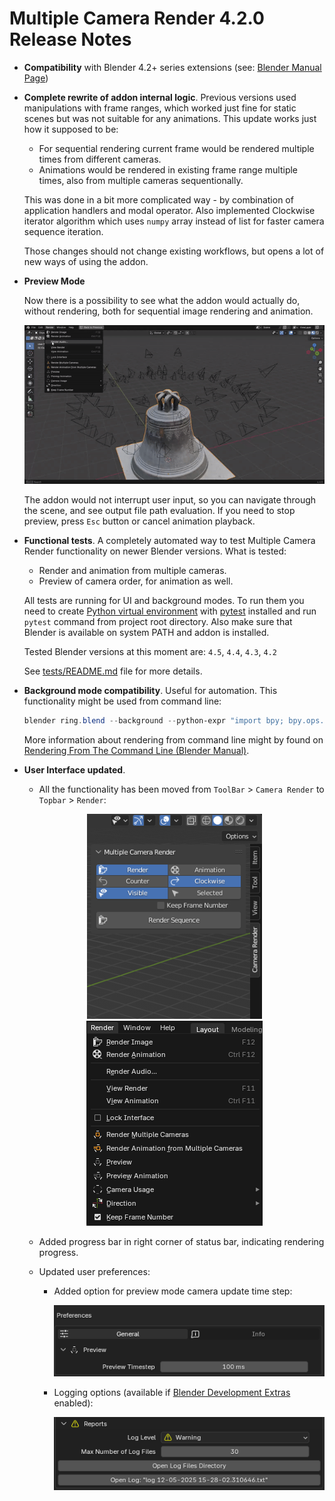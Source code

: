# Multiple Camera Render 4.2.0 Release Notes

* **Compatibility** with Blender 4.2+ series extensions (see: [Blender Manual Page](https://docs.blender.org/manual/en/latest/editors/preferences/addons.html))

* **Complete rewrite of addon internal logic**. Previous versions used manipulations with frame ranges, which worked just fine for static scenes but was not suitable for any animations. This update works just how it supposed to be:
  - For sequential rendering current frame would be rendered multiple times from different cameras.
  - Animations would be rendered in existing frame range multiple times, also from multiple cameras sequentionally.

  This was done in a bit more complicated way - by combination of application handlers and modal operator. Also implemented Clockwise iterator algorithm which uses ``numpy`` array instead of list for faster camera sequence iteration.

  Those changes should not change existing workflows, but opens a lot of new ways of using the addon.

* **Preview Mode**
  
  Now there is a possibility to see what the addon would actually do, without rendering, both for sequential image rendering and animation.

  ![Camera Order Example](https://raw.githubusercontent.com/ivan-perevala/multiple_camera_render/main/.github/images/camera_order.gif)

  The addon would not interrupt user input, so you can navigate through the scene, and see output file path evaluation. If you need to stop preview, press ``Esc`` button or cancel animation playback.

* **Functional tests**. A completely automated way to test Multiple Camera Render functionality on newer Blender versions. What is tested:
  - Render and animation from multiple cameras.
  - Preview of camera order, for animation as well.
  
  All tests are running for UI and background modes. To run them you need to create [Python virtual environment](https://docs.python.org/3/library/venv.html) with [pytest](https://docs.pytest.org/en/stable/) installed and run ``pytest`` command from project root directory. Also make sure that Blender is available on system PATH and addon is installed.

  Tested Blender versions at this moment are: `4.5`, `4.4`, `4.3`, `4.2`

  See [tests/README.md](https://github.com/ivan-perevala/multiple_camera_render/blob/main/tests/README.md) file for more details.

* **Background mode compatibility**. Useful for automation. This functionality might be used from command line: 
  ```powershell
  blender ring.blend --background --python-expr "import bpy; bpy.ops.render.multiple_camera_render('INVOKE_DEFAULT', animation=True)"
  ```

  More information about rendering from command line might by found on [Rendering From The Command Line (Blender Manual)](https://docs.blender.org/manual/en/latest/advanced/command_line/render.html).

* **User Interface updated**.

  - All the functionality has been moved from ``ToolBar`` > ``Camera Render`` to ``Topbar`` > ``Render``:

  <p align="center">
    <tr>
      <img src="https://raw.githubusercontent.com/ivan-perevala/multiple_camera_render/main/.github/images/ui_v300.png" alt="New"/>
      <img src="https://raw.githubusercontent.com/ivan-perevala/multiple_camera_render/main/.github/images/ui_v420.png" alt="Old"/>
    </tr>
  </p>

  - Added progress bar in right corner of status bar, indicating rendering progress.

  - Updated user preferences:

    - Added option for preview mode camera update time step:
  
      ![Preview Timestep Option](https://raw.githubusercontent.com/ivan-perevala/multiple_camera_render/main/.github/images/pref_general_v420.png)

    - Logging options (available if [Blender Development Extras](https://docs.blender.org/manual/en/4.4/editors/preferences/interface.html?utm_source=blender-4.4.0#bpy-types-preferencesview-show-developer-ui) enabled):

      ![Reports Options](https://raw.githubusercontent.com/ivan-perevala/multiple_camera_render/main/.github/images/reports_v420.png)

